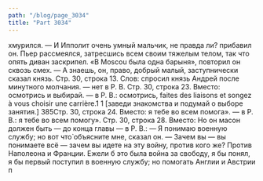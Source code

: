 ```yaml
---
path: "/blog/page_3034"
title: "Part 3034"
---
```


хмурился. — И Ипполит очень умный мальчик, не правда ли? прибавил он.
Пьер рассмеялся, затресшись всем своим тяжелым телом, так что опять диван заскрипел. «В Moscou была одна барыня», повторил он сквозь смех.
— А знаешь, он, право, добрый малый, заступнически сказал князь.
Стр. 30, строка 13.
Слов: спросил князь Андрей после минутного молчания. — нет в Р. В.
Стр. 30, строка 23. 
Вместо: осмотрись и выбирай. — в Р. В.: осмотрись, faites des liaisons et songez à vous choisir une carrière.1
1 [заведи знакомства и подумай о выборе занятия.]
385Стр. 30, строка 24.
Вместо: я тебе во всем помога». — в Р. В.: я тебе во всем помогу».
Стр. 30, строка 28.
Вместо: Но он масон должен быть — до конца главы — в Р. В.:
— Я понимаю военную службу; но вот что̀ объясните мне, сказал он. — Зачем вы — вы понимаете всё — зачем вы идете на эту войну, против кого же? Против Наполеона и Франции. Ежели б это была война за свободу, я бы понял, я бы первый поступил в военную службу; но помогать Англии и Австрии п
